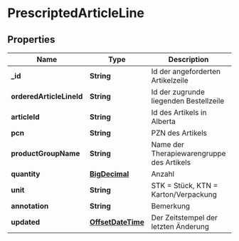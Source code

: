 # PrescriptedArticleLine

## Properties
Name | Type | Description | Notes
------------ | ------------- | ------------- | -------------
**_id** | **String** | Id der angeforderten Artikelzeile |  [optional]
**orderedArticleLineId** | **String** | Id der zugrunde liegenden Bestellzeile |  [optional]
**articleId** | **String** | Id des Artikels in Alberta |  [optional]
**pcn** | **String** | PZN des Artikels |  [optional]
**productGroupName** | **String** | Name der Therapiewarengruppe des Artikels |  [optional]
**quantity** | [**BigDecimal**](BigDecimal.md) | Anzahl |  [optional]
**unit** | **String** | STK &#x3D; Stück, KTN &#x3D; Karton/Verpackung |  [optional]
**annotation** | **String** | Bemerkung |  [optional]
**updated** | [**OffsetDateTime**](OffsetDateTime.md) | Der Zeitstempel der letzten Änderung |  [optional]
